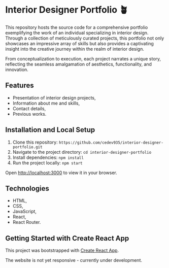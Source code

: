 # Interior Designer Portfolio 🪴

This repository hosts the source code for a comprehensive portfolio exemplifying the work of an individual specializing in interior design. Through a collection of meticulously curated projects, this portfolio not only showcases an impressive array of skills but also provides a captivating insight into the creative journey within the realm of interior design.

From conceptualization to execution, each project narrates a unique story, reflecting the seamless amalgamation of aesthetics, functionality, and innovation.


## Features

-   Presentation of interior design projects,
-   Information about me and skills,
-   Contact details,
-   Previous works.


## Installation and Local Setup

1. Clone this repository: `https://github.com/cedev935/interior-designer-portfolio.git`
2. Navigate to the project directory: `cd interior-designer-portfolio`
3. Install dependencies: `npm install`
4. Run the project locally: `npm start`

Open [http://localhost:3000](http://localhost:3000) to view it in your browser.

## Technologies

-   HTML,
-   CSS,
-   JavaScript,
-   React,
-   React Router.

## Getting Started with Create React App

This project was bootstrapped with [Create React App](https://github.com/facebook/create-react-app).

The website is not yet responsive - currently under development.
